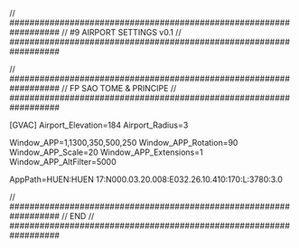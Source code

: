// ##################################################################
//                 #9 AIRPORT SETTINGS v0.1
// ##################################################################

// ##################################################################
//                 FP SAO TOME & PRINCIPE
// ##################################################################

[GVAC]
Airport_Elevation=184
Airport_Radius=3

Window_APP=1,1300,350,500,250
Window_APP_Rotation=90
Window_APP_Scale=20
Window_APP_Extensions=1
Window_APP_AltFilter=5000

AppPath=HUEN:HUEN 17:N000.03.20.008:E032.26.10.410:170:L:3780:3.0


// ##################################################################
//                 END
// ##################################################################
